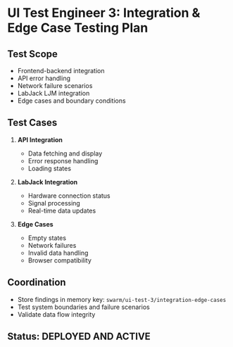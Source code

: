 # UI Test Engineer 3: Integration & Edge Case Testing Plan

## Test Scope
- Frontend-backend integration
- API error handling
- Network failure scenarios
- LabJack LJM integration
- Edge cases and boundary conditions

## Test Cases
1. **API Integration**
   - Data fetching and display
   - Error response handling
   - Loading states

2. **LabJack Integration**
   - Hardware connection status
   - Signal processing
   - Real-time data updates
   
3. **Edge Cases**
   - Empty states
   - Network failures
   - Invalid data handling
   - Browser compatibility

## Coordination
- Store findings in memory key: `swarm/ui-test-3/integration-edge-cases`
- Test system boundaries and failure scenarios
- Validate data flow integrity

## Status: DEPLOYED AND ACTIVE